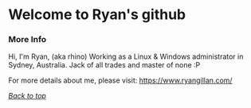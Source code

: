 <a name="Title">

# Welcome to Ryan's github



### More Info


Hi, I'm Ryan, (aka rhino)
Working as a Linux & Windows administrator in Sydney, Australia.
Jack of all trades and master of none :P

For more details about me, please visit: https://www.ryangillan.com/


[*Back to top*](#Title)
